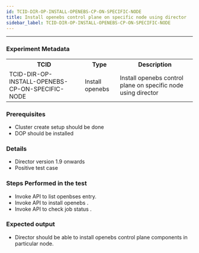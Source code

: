 ```yaml
---
id: TCID-DIR-OP-INSTALL-OPENEBS-CP-ON-SPECIFIC-NODE
title: Install openebs control plane on specific node using director
sidebar_label: TCID-DIR-OP-INSTALL-OPENEBS-CP-ON-SPECIFIC-NODE
---
```

------

### Experiment Metadata

<table>
  <tr>
    <th> TCID </th>
    <th> Type </th>
    <th> Description </th>
  </tr>
  <tr>
    <td> TCID-DIR-OP-INSTALL-OPENEBS-CP-ON-SPECIFIC-NODE </td>
    <td> Install openebs </td>
    <td> Install openebs control plane on specific node using director </td>
  </tr>
</table>

### Prerequisites
- Cluster create setup should be done
- DOP should be installed

### Details
- Director version 1.9 onwards
- Positive test case

### Steps Performed in the test

- Invoke API to list openbses entry.
- Invoke API to install openebs .
- Invoke API to check job status .

### Expected output

- Director should be able to install openebs control plane components in particular node.